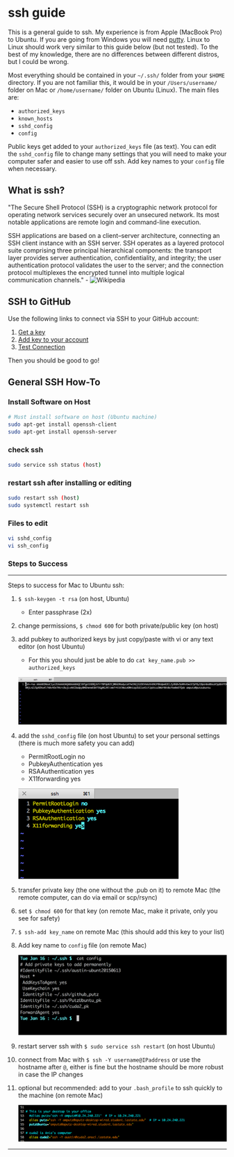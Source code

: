 # ssh guide

This is a general guide to ssh. My experience is from Apple (MacBook Pro) to Ubuntu. If you are going from Windows you will need [putty](http://www.putty.org/). Linux to Linux should work very similar to this guide below (but not tested). To the best of my knowledge, there are no differences between different distros, but I could be wrong. 

Most everything should be contained in your `~/.ssh/` folder from your `$HOME` directory. If you are not familiar this, it would be in your `/Users/username/` folder on Mac or `/home/username/` folder on Ubuntu (Linux). The main files are:

* `authorized_keys`
* `known_hosts`
* `sshd_config`
* `config` 

Public keys get added to your `authorized_keys` file (as text). You can edit the `sshd_config` file to change many settings that you will need to make your computer safer and easier to use off ssh. Add key names to your `config` file when necessary. 

## What is ssh?

"The Secure Shell Protocol (SSH) is a cryptographic network protocol for operating network services securely over an unsecured network. Its most notable applications are remote login and command-line execution. 

SSH applications are based on a client–server architecture, connecting an SSH client instance with an SSH server. SSH operates as a layered protocol suite comprising three principal hierarchical components: the transport layer provides server authentication, confidentiality, and integrity; the user authentication protocol validates the user to the server; and the connection protocol multiplexes the encrypted tunnel into multiple logical communication channels." - ![Wikipedia](https://en.wikipedia.org/wiki/Secure_Shell)




## SSH to GitHub

Use the following links to connect via SSH to your GitHub account:

1. [Get a key](https://help.github.com/articles/generating-a-new-ssh-key-and-adding-it-to-the-ssh-agent/)
2. [Add key to your account](https://help.github.com/articles/adding-a-new-ssh-key-to-your-github-account/)
3. [Test Connection](https://docs.github.com/en/authentication/connecting-to-github-with-ssh/testing-your-ssh-connection)

Then you should be good to go!




## General SSH How-To

### Install Software on Host

```bash
# Must install software on host (Ubuntu machine)
sudo apt-get install openssh-client 
sudo apt-get install openssh-server
```

### check ssh

```bash
sudo service ssh status (host)
```

### restart ssh after installing or editing

```bash
sudo restart ssh (host)
sudo systemctl restart ssh
```

### Files to edit

```bash
vi sshd_config 
vi ssh_config 
```

### Steps to Success

***

Steps to success for Mac to Ubuntu ssh:

  1) `$ ssh-keygen -t rsa` (on host, Ubuntu)
  		* Enter passphrase (2x)

  2) change permissions, `$ chmod 600` for both private/public key (on host)

  3) add pubkey to authorized keys by just copy/paste with vi or any text editor (on host Ubuntu)
      * For this you should just be able to do `cat key_name.pub >> authorized_keys`
      
      ![authorized_keys file](/ssh_guide/authorized_keys.png?raw=true "authorized_keys file")

  4) add the `sshd_config` file (on host Ubuntu) to set your personal settings (there is much more safety you can add)
  		* PermitRootLogin no
  		* PubkeyAuthentication yes
  		* RSAAuthentication yes
  		* X11forwarding yes
  
      ![sshd_config](/ssh_guide/sshd_config.png?raw=true "sshd_config file")

  5) transfer private key (the one without the .pub on it) to remote Mac (the remote computer, can do via email or scp/rsync)

  6) set `$ chmod 600` for that key (on remote Mac, make it private, only you see for safety)

  7) `$ ssh-add key_name` on remote Mac (this should add this key to your list)

  8) Add key name to `config` file (on remote Mac)
  
      ![config](/ssh_guide/config.png?raw=true "config file")
  
  9) restart server ssh with `$ sudo service ssh restart` (on host Ubuntu)
  
  10) connect from Mac with `$ ssh -Y username@IPaddress` or use the hostname after `@`, either is 
  fine but the hostname should be more robust in case the IP changes
  
  11) optional but recommended: add to your `.bash_profile` to ssh quickly to the machine (on remote Mac)
  
      ![bash_profile](/ssh_guide/bash_profile.png?raw=true "bash_profile file")

***

